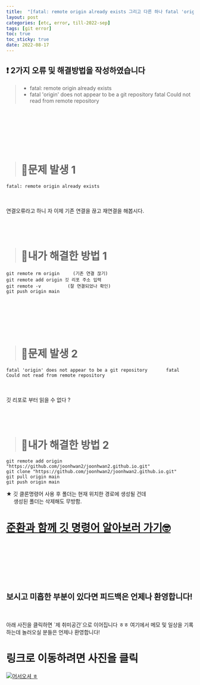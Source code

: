 ```yaml
---
title:  "[fatal: remote origin already exists 그리고 다른 하나 fatal 'origin' does not appear to be a git repository       fatal Could not read from remote repository] 깃 푸시 오류"
layout: post
categories: [etc, error, till-2022-sep] 
tags: [git error]
toc: true
toc_sticky: true
date: 2022-08-17
---
```


## ❗  2가지 오류 및 해결방법을 작성하였습니다
> * fatal: remote origin already exists 
> * fatal 'origin' does not appear to be a git repository       fatal Could not read from remote repository

<br>
<br>
<br>
<br>
<br>
<br>

> # 🚨문제 발생 1

```
fatal: remote origin already exists
```

<br>
<br>
연결오류라고 하니 자 이제 기존 연결을 끊고 재연결을 해봅시다.
<br>
<br>
<br>
<br>

> # 🔑내가 해결한 방법 1

```
git remote rm origin     (기존 연결 끊기)
git remote add origin 깃 리포 주소 입력
git remote -v          (잘 연결되었나 확인)
git push origin main
```


<br>
<br>
<br>
<br>
<br>

> # 🚨문제 발생 2

```
fatal 'origin' does not appear to be a git repository       fatal Could not read from remote repository
```

<br>
<br>
깃 리포로 부터 읽을 수 없다 ?
<br>
<br>
<br>
<br>

> # 🔑내가 해결한 방법 2

```
git remote add origin "https://github.com/joonhwan2/joonhwan2.github.io.git"
git clone "https://github.com/joonhwan2/joonhwan2.github.io.git"
git pull origin main
git push origin main
```

★ 깃 클론명령어 사용 후 폴더는 현재 위치한 경로에 생성될 건데\
&nbsp;&nbsp;&nbsp;&nbsp; 생성된 폴더는  삭제해도 무방함.




# [준환과 함께 깃 명령어 알아보러 가기🤓](https://joonk2.github.io/posts/git-add/)

<br>
<br>
<br>
<br>
<br>
<br>

## 보시고 미흡한 부분이 있다면 피드백은 언제나 환영합니다!

<br>
<br>
아래 사진을 클릭하면 `제 취미공간`으로 이어집니다 ㅎㅎ 여기에서 메모 및 일상을 기록하는데 놀러오실 분들은 언제나 환영합니다!

<br>

# 링크로 이동하려면 사진을 클릭 &nbsp;&nbsp;&nbsp;

[![어서오셔 ㅎ](https://encrypted-tbn0.gstatic.com/images?q=tbn:ANd9GcQk-zPB4TCuWRNJVIF0aWgniDPNJgUTdXmILg&usqp=CAU)](https://discord.gg/zkzk5xtm)
